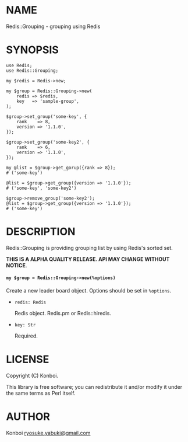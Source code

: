 # NAME

Redis::Grouping - grouping using Redis

# SYNOPSIS
    use Redis;
    use Redis::Grouping;

    my $redis = Redis->new;

    my $group = Redis::Grouping->new(
        redis => $redis,
        key   => 'sample-group',
    );

    $group->set_group('some-key', {
        rank    => 8,
        version => '1.1.0',
    });

    $group->set_group('some-key2', {
        rank    => 6,
        version => '1.1.0',
    });

    my @list = $group->get_gorup({rank => 8});
    # ('some-key')

    @list = $group->get_group({version => '1.1.0'});
    # ('some-key', 'some-key2')

    $group->remove_group('some-key2');
    @list = $group->get_group({version => '1.1.0'});
    # ('some-key')

# DESCRIPTION

Redis::Grouping is providing grouping list by using Redis's sorted set.

__THIS IS A ALPHA QUALITY RELEASE. API MAY CHANGE WITHOUT NOTICE__.

#### `my $group = Redis::Grouping->new(%options)`

Create a new leader board object. Options should be set in `%options`.

- `redis: Redis`

    Redis object. Redis.pm or Redis::hiredis.

- `key: Str`

    Required.

# LICENSE

Copyright (C) Konboi.

This library is free software; you can redistribute it and/or modify
it under the same terms as Perl itself.

# AUTHOR

Konboi <ryosuke.yabuki@gmail.com>

